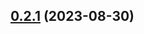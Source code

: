

## [0.2.1](https://github.com/RodrigoPerlin/monorepo/compare/@mono/config-release-it-v0.2.0...@mono/config-release-it-v0.2.1) (2023-08-30)